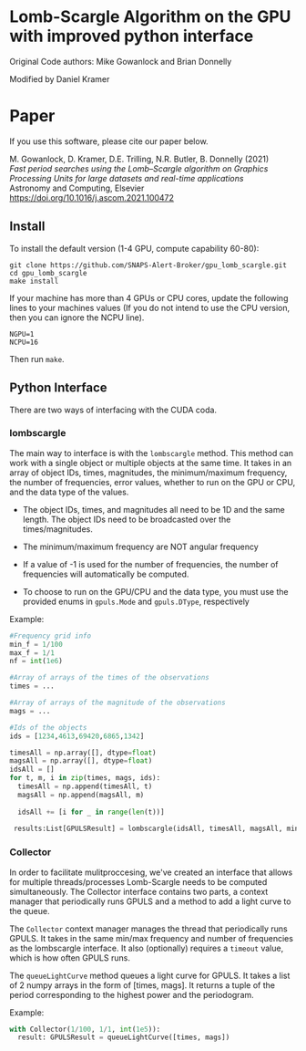 # Lomb-Scargle Algorithm on the GPU with improved python interface

Original Code authors: Mike Gowanlock and Brian Donnelly

Modified by Daniel Kramer

# Paper

If you use this software, please cite our paper below.

M. Gowanlock, D. Kramer, D.E. Trilling, N.R. Butler, B. Donnelly (2021)\
*Fast period searches using the Lomb–Scargle algorithm on Graphics Processing Units for large datasets and real-time applications*\
Astronomy and Computing, Elsevier\
https://doi.org/10.1016/j.ascom.2021.100472

## Install
To install the default version (1-4 GPU, compute capability 60-80):

```
git clone https://github.com/SNAPS-Alert-Broker/gpu_lomb_scargle.git
cd gpu_lomb_scargle
make install
```

If your machine has more than 4 GPUs or CPU cores, update the following lines to your machines values (If you do not intend to use the CPU version, then you can ignore the NCPU line). 
```
NGPU=1
NCPU=16
``` 
Then run `make`.  


## Python Interface
There are two ways of interfacing with the CUDA coda. 

### lombscargle
The main way to interface is with the `lombscargle` method. This method can work with a single object or multiple objects at the same time. It takes in an array of object IDs, times, magnitudes, the minimum/maximum frequency, the number of frequencies, error values, whether to run  on the GPU or CPU, and the data type of the values.

- The object IDs, times, and magnitudes all need to be 1D and the same length. The object IDs need to be broadcasted over the times/magnitudes.

- The minimum/maximum frequency are NOT angular frequency

- If a value of -1 is used for the number of frequencies, the number of frequencies will automatically be computed. 

- To choose to run on the GPU/CPU and the data type, you must use the provided enums in `gpuls.Mode` and `gpuls.DType`, respectively

Example:
```python
#Frequency grid info
min_f = 1/100
max_f = 1/1
nf = int(1e6)

#Array of arrays of the times of the observations
times = ...

#Array of arrays of the magnitude of the observations
mags = ...

#Ids of the objects
ids = [1234,4613,69420,6865,1342]

timesAll = np.array([], dtype=float)
magsAll = np.array([], dtype=float)
idsAll = []
for t, m, i in zip(times, mags, ids):
  timesAll = np.append(timesAll, t)
  magsAll = np.append(magsAll, m)
  
  idsAll += [i for _ in range(len(t))]
 
 results:List[GPULSResult] = lombscargle(idsAll, timesAll, magsAll, min_f, max_f, False, Mode.GPU, freqToTest=nf, dtype=DType.DOUBLE, nGPU=1)
```

### Collector
In order to facilitate mulitproccesing, we've created an interface that allows for multiple threads/processes Lomb-Scargle needs to be computed simultaneously. The Collector interface contains two parts, a context manager that periodically runs GPULS and a method to add a light curve to the queue. 

The `Collector` context manager manages the thread that periodically runs GPULS. It takes in the same min/max frequency and number of frequencies as the lombscargle interface. It also (optionally) requires a `timeout` value, which is how often GPULS runs.

The `queueLightCurve` method queues a light curve for GPULS. It takes a list of 2 numpy arrays in the form of [times, mags]. It returns a tuple of the period corresponding to the highest power and the periodogram.

Example: 
```python
with Collector(1/100, 1/1, int(1e5)):
  result: GPULSResult = queueLightCurve([times, mags])
```






